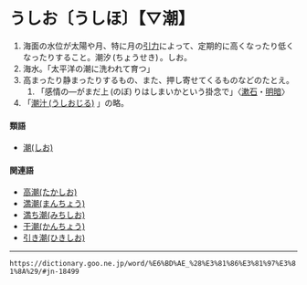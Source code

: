 # うしお〔うしほ〕【▽潮】

1.  海面の水位が太陽や月、特に月の[引力](https://dictionary.goo.ne.jp/word/%E5%BC%95%E5%8A%9B/#jn-17117)によって、定期的に高くなったり低くなったりすること。潮汐 (ちょうせき) 。しお。
2.  海水。「太平洋の潮に洗われて育つ」
3.  高まったり静まったりするもの、また、押し寄せてくるものなどのたとえ。    
    1.  「感情の―がまだ上 (のぼ) りはしまいかという掛念で」〈[漱石](https://dictionary.goo.ne.jp/word/person/%E5%A4%8F%E7%9B%AE%E6%BC%B1%E7%9F%B3/#jn-164327)・[明暗](https://dictionary.goo.ne.jp/word/%E6%98%8E%E6%9A%97/#jn-216488)〉
4. 「[潮汁 (うしおじる)](https://dictionary.goo.ne.jp/word/%E6%BD%AE%E6%B1%81/#jn-18504) 」の略。
    

#### 類語

-   [潮(しお)](https://dictionary.goo.ne.jp/word/%E6%BD%AE_%28%E3%81%97%E3%81%8A%29/#jn-93924)

#### 関連語

-   [高潮(たかしお)](https://dictionary.goo.ne.jp/word/%E9%AB%98%E6%BD%AE_%28%E3%81%9F%E3%81%8B%E3%81%97%E3%81%8A%29/#jn-135251)
-   [満潮(まんちょう)](https://dictionary.goo.ne.jp/word/%E6%BA%80%E6%BD%AE_%28%E3%81%BE%E3%82%93%E3%81%A1%E3%82%87%E3%81%86%29/#jn-210493)
-   [満ち潮(みちしお)](https://dictionary.goo.ne.jp/word/%E6%BA%80%E6%BD%AE_%28%E3%81%BF%E3%81%A1%E3%81%97%E3%81%8A%29/#jn-212228)
-   [干潮(かんちょう)](https://dictionary.goo.ne.jp/word/%E5%B9%B2%E6%BD%AE_%28%E3%81%8B%E3%82%93%E3%81%A1%E3%82%87%E3%81%86%29/#jn-49063)
-   [引き潮(ひきしお)](https://dictionary.goo.ne.jp/word/%E5%BC%95%E6%BD%AE/#jn-183735)

---
`https://dictionary.goo.ne.jp/word/%E6%BD%AE_%28%E3%81%86%E3%81%97%E3%81%8A%29/#jn-18499`